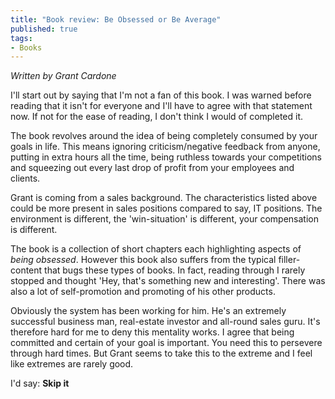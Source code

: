 ```yaml
---
title: "Book review: Be Obsessed or Be Average"
published: true
tags:
- Books
---
```


*Written by Grant Cardone*

I'll start out by saying that I'm not a fan of this book. I was warned before reading that it isn't for everyone and I'll have to agree with that statement now. If not for the ease of reading, I don't think I would of completed it. 

The book revolves around the idea of being completely consumed by your goals in life. This means ignoring criticism/negative feedback from anyone, putting in extra hours all the time, being ruthless towards your competitions and squeezing out every last drop of profit from your employees and clients. 

Grant is coming from a sales background. The characteristics listed above could be more present in sales positions compared to say, IT positions. The environment is different, the 'win-situation' is different, your compensation is different.

The book is a collection of short chapters each highlighting aspects of *being obsessed*. However this book also suffers from the typical filler-content that bugs these types of books. In fact, reading through I rarely stopped and thought 'Hey, that's something new and interesting'. There was also a lot of self-promotion and promoting of his other products. 

Obviously the system has been working for him. He's an extremely successful business man, real-estate investor and all-round sales guru. It's therefore hard for me to deny this mentality works. I agree that being committed and certain of your goal is important. You need this to persevere through hard times. But Grant seems to take this to the extreme and I feel like extremes are rarely good. 

I'd say: **Skip it**
